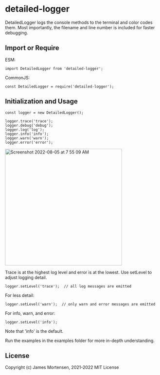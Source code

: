 # detailed-logger

DetailedLogger logs the console methods to the terminal and color codes them. Most importantly, the filename and line number is included for faster debugging.

## Import or Require

ESM:
```
import DetailedLogger from 'detailed-logger';
```

CommonJS:
```
const DetailedLogger = require('detailed-logger');
```

## Initialization and Usage

```
const logger = new DetailedLogger();

logger.trace('trace');
logger.debug('debug');
logger.log('log');
logger.info('info');
logger.warn('warn');
logger.error('error');
```

<img width="384" alt="Screenshot 2022-08-05 at 7 55 09 AM" src="https://user-images.githubusercontent.com/1315816/182988479-509d1583-0ae2-498b-8033-f349fe7d352a.png">


Trace is at the highest log level and error is at the lowest.  Use setLevel to adjust logging detail.

```
logger.setLevel('trace');  // all log messages are emitted
```

For less detail:

```
logger.setLevel('warn');  // only warn and error messages are emitted
```

For info, warn, and error:

```
logger.setLevel('info');
```

Note that 'info' is the default.

Run the examples in the examples folder for more in-depth understanding.

## License

Copyright (c) James Mortensen, 2021-2022 MIT License
